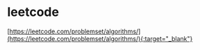 leetcode
========

[https://leetcode.com/problemset/algorithms/](https://leetcode.com/problemset/algorithms/){:target="_blank"}  

